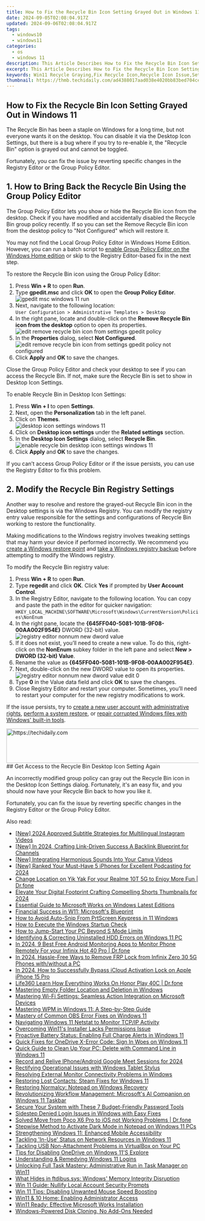 ```yaml
---
title: How to Fix the Recycle Bin Icon Setting Grayed Out in Windows 11
date: 2024-09-05T02:08:04.917Z
updated: 2024-09-06T02:08:04.917Z
tags:
  - windows10
  - windows11
categories:
  - os
  - windows 11
description: This Article Describes How to Fix the Recycle Bin Icon Setting Grayed Out in Windows 11
excerpt: This Article Describes How to Fix the Recycle Bin Icon Setting Grayed Out in Windows 11
keywords: Win11 Recycle Graying,Fix Recycle Icon,Recycle Icon Issue,Set Icon Windows,Revive Bin Icon,Grayed Out Icon,Restore Recycling Bin
thumbnail: https://thmb.techidaily.com/ad4388017aad038e4020bb83bed704ce1407b9c4acd2fda68cb5e54d580ca0be.jpg
---
```


## How to Fix the Recycle Bin Icon Setting Grayed Out in Windows 11

 The Recycle Bin has been a staple on Windows for a long time, but not everyone wants it on the desktop. You can disable it via the Desktop Icon Settings, but there is a bug where if you try to re-enable it, the "Recycle Bin" option is grayed out and cannot be toggled.

 Fortunately, you can fix the issue by reverting specific changes in the Registry Editor or the Group Policy Editor.

## 1\. How to Bring Back the Recycle Bin Using the Group Policy Editor

 The Group Policy Editor lets you show or hide the Recycle Bin icon from the desktop. Check if you have modified and accidentally disabled the Recycle Bin group policy recently. If so you can set the Remove Recycle Bin icon from the desktop policy to "Not Configured" which will restore it.

 You may not find the Local Group Policy Editor in Windows Home Edition. However, you can run a batch script to [enable Group Policy Editor on the Windows Home edition](https://www.makeuseof.com/tag/access-group-policy-editor-even-windows-home-settings-try/) or skip to the Registry Editor-based fix in the next step.

 To restore the Recycle Bin icon using the Group Policy Editor:

1. Press **Win + R** to open **Run**.
2. Type **gpedit.msc** and click **OK** to open the **Group Policy Editor**.  
![gpedit msc windows 11 run](https://static1.makeuseofimages.com/wordpress/wp-content/uploads/2023/08/gpedit-msc-windows-11-run.jpg)
3. Next, navigate to the following location:  
`User Configuration > Administrative Templates > Desktop`
4. In the right pane, locate and double-click on the **Remove Recycle Bin icon from the desktop** option to open its properties.  
![edit remove recycle bin icon from settings gpedit policy](https://static1.makeuseofimages.com/wordpress/wp-content/uploads/2023/08/edit-remove-recycle-bin-icon-from-settings-gpedit-policy.jpg)
5. In the **Properties** dialog, select **Not Configured**.  
![edit remove recycle bin icon from settings gpedit policy not configured](https://static1.makeuseofimages.com/wordpress/wp-content/uploads/2023/08/edit-remove-recycle-bin-icon-from-settings-gpedit-policy-not-configured.jpg)
6. Click **Apply** and **OK** to save the changes.

 Close the Group Policy Editor and check your desktop to see if you can access the Recycle Bin. If not, make sure the Recycle Bin is set to show in Desktop Icon Settings.

 To enable Recycle Bin in Desktop Icon Settings:

1. Press **Win + I** to open **Settings**.
2. Next, open the **Personalization** tab in the left panel.
3. Click on **Themes**.  
![desktop icon settings windows 11](https://static1.makeuseofimages.com/wordpress/wp-content/uploads/2023/08/desktop-icon-settings-windows-11.jpg)
4. Click on **Desktop icon settings** under the **Related settings** section.
5. In the **Desktop Icon Settings** dialog, select **Recycle Bin**.  
![enable recycle bin desktop icon settings windows 11](https://static1.makeuseofimages.com/wordpress/wp-content/uploads/2023/08/enable-recycle-bin-desktop-icon-settings-windows-11.jpg)
6. Click **Apply** and **OK** to save the changes.

 If you can’t access Group Policy Editor or if the issue persists, you can use the Registry Editor to fix this problem.

## 2\. Modify the Recycle Bin Registry Settings

 Another way to resolve and restore the grayed-out Recycle Bin icon in the Desktop settings is via the Windows Registry. You can modify the registry entry value responsible for the settings and configurations of Recycle Bin working to restore the functionality.

 Making modifications to the Windows registry involves tweaking settings that may harm your device if performed incorrectly. We recommend you [create a Windows restore point](https://www.makeuseof.com/windows-11-create-restore-point/) and [take a Windows registry backup](https://www.makeuseof.com/tag/backup-restore-windows-registry/) before attempting to modify the Windows registry.

 To modify the Recycle Bin registry value:

1. Press **Win + R** to open **Run**.
2. Type **regedit** and click **OK**. Click **Yes** if prompted by **User Account Control**.
3. In the Registry Editor, navigate to the following location. You can copy and paste the path in the editor for quicker navigation:  
`HKEY_LOCAL_MACHINE\SOFTWARE\Microsoft\Windows\CurrentVersion\Policies\NonEnum`
4. In the right pane, locate the **{645FF040-5081-101B-9F08-00AA002F954E}** DWORD (32-bit) value.  
![registry editor nonnum new dword value](https://static1.makeuseofimages.com/wordpress/wp-content/uploads/2023/08/registry-editor-nonnum-new-dword-value.jpg)
5. If it does not exist, you’ll need to create a new value. To do this, right-click on the **NonEnum** subkey folder in the left pane and select **New > DWORD (32-bit) Value**.
6. Rename the value as **{645FF040-5081-101B-9F08-00AA002F954E}**.
7. Next, double-click on the new DWORD value to open its properties.  
![registry editor nonnum new dword value edit 0](https://static1.makeuseofimages.com/wordpress/wp-content/uploads/2023/08/registry-editor-nonnum-new-dword-value-edit-0.jpg)
8. Type **0** in the Value data field and click **OK** to save the changes.
9. Close Registry Editor and restart your computer. Sometimes, you’ll need to restart your computer for the new registry modifications to work.

 If the issue persists, try to [create a new user account with administrative rights](https://www.makeuseof.com/windows-11-create-local-user-account/), [perform a system restore](https://www.makeuseof.com/use-system-restore-windows/), or [repair corrupted Windows files with Windows' built-in tools](https://www.makeuseof.com/windows-built-in-repair-tools/).

<!-- affiliate ads begin -->
<a href="https://aligracehair.sjv.io/c/5597632/2047351/19272" target="_top" id="2047351">
  <img src="//a.impactradius-go.com/display-ad/19272-2047351" border="0" alt="https://techidaily.com" width="728" height="90"/>
</a>
<img height="0" width="0" src="https://aligracehair.sjv.io/i/5597632/2047351/19272" style="position:absolute;visibility:hidden;" border="0" />
<!-- affiliate ads end -->
## Get Access to the Recycle Bin Desktop Icon Setting Again

 An incorrectly modified group policy can gray out the Recycle Bin icon in the Desktop Icon Settings dialog. Fortunately, it's an easy fix, and you should now have your Recycle Bin back to how you like it.

 Fortunately, you can fix the issue by reverting specific changes in the Registry Editor or the Group Policy Editor.

<span class="atpl-alsoreadstyle">Also read:</span>
<div><ul>
<li><a href="https://instagram-video-files.techidaily.com/new-2024-approved-subtitle-strategies-for-multilingual-instagram-videos/"><u>[New] 2024 Approved  Subtitle Strategies for Multilingual Instagram Videos</u></a></li>
<li><a href="https://facebook-record-videos.techidaily.com/new-in-2024-crafting-link-driven-success-a-backlink-blueprint-for-channels/"><u>[New] In 2024, Crafting Link-Driven Success  A Backlink Blueprint for Channels</u></a></li>
<li><a href="https://extra-skills.techidaily.com/new-integrating-harmonious-sounds-into-your-canva-videos/"><u>[New] Integrating Harmonious Sounds Into Your Canva Videos</u></a></li>
<li><a href="https://article-tips.techidaily.com/new-ranked-your-must-have-5-iphones-for-excellent-podcasting-for-2024/"><u>[New] Ranked  Your Must-Have 5 iPhones for Excellent Podcasting for 2024</u></a></li>
<li><a href="https://location-social.techidaily.com/change-location-on-yik-yak-for-your-realme-10t-5g-to-enjoy-more-fun-drfone-by-drfone-virtual-android/"><u>Change Location on Yik Yak For your Realme 10T 5G to Enjoy More Fun | Dr.fone</u></a></li>
<li><a href="https://youtube-videos.techidaily.com/elevate-your-digital-footprint-crafting-compelling-shorts-thumbnails-for-2024/"><u>Elevate Your Digital Footprint  Crafting Compelling Shorts Thumbnails for 2024</u></a></li>
<li><a href="https://windows11.techidaily.com/essential-guide-to-microsoft-works-on-windows-latest-editions/"><u>Essential Guide to Microsoft Works on Windows Latest Editions</u></a></li>
<li><a href="https://windows11.techidaily.com/financial-success-in-w11-microsofts-blueprint/"><u>Financial Success in W11: Microsoft's Blueprint</u></a></li>
<li><a href="https://windows11.techidaily.com/how-to-avoid-auto-snip-from-prtscreen-keypress-in-11-windows/"><u>How to Avoid Auto-Snip From PrtScreen Keypress in 11 Windows</u></a></li>
<li><a href="https://windows11.techidaily.com/how-to-execute-the-windows-startup-check/"><u>How to Execute the Windows Startup Check</u></a></li>
<li><a href="https://windows11.techidaily.com/how-to-jump-start-your-pc-beyond-s-mode-limits/"><u>How to Jump-Start Your PC Beyond S Mode Limits</u></a></li>
<li><a href="https://windows11.techidaily.com/identifying-and-correcting-uninstalled-hdd-errors-on-windows-11-pc/"><u>Identifying & Correcting Uninstalled HDD Errors on Windows 11 PC</u></a></li>
<li><a href="https://android-location.techidaily.com/in-2024-9-best-free-android-monitoring-apps-to-monitor-phone-remotely-for-your-infinix-hot-40-pro-drfone-by-drfone-virtual/"><u>In 2024, 9 Best Free Android Monitoring Apps to Monitor Phone Remotely For your Infinix Hot 40 Pro | Dr.fone</u></a></li>
<li><a href="https://bypass-frp.techidaily.com/in-2024-hassle-free-ways-to-remove-frp-lock-from-infinix-zero-30-5g-phones-withwithout-a-pc-by-drfone-android/"><u>In 2024, Hassle-Free Ways to Remove FRP Lock from Infinix Zero 30 5G Phones with/without a PC</u></a></li>
<li><a href="https://activate-lock.techidaily.com/in-2024-how-to-successfully-bypass-icloud-activation-lock-on-apple-iphone-15-pro-by-drfone-ios/"><u>In 2024, How to Successfully Bypass iCloud Activation Lock on Apple iPhone 15 Pro</u></a></li>
<li><a href="https://fake-location.techidaily.com/life360-learn-how-everything-works-on-honor-play-40c-drfone-by-drfone-virtual-android/"><u>Life360 Learn How Everything Works On Honor Play 40C | Dr.fone</u></a></li>
<li><a href="https://windows11.techidaily.com/mastering-empty-folder-location-and-deletion-in-windows/"><u>Mastering Empty Folder Location and Deletion in Windows</u></a></li>
<li><a href="https://windows11.techidaily.com/mastering-wi-fi-settings-seamless-action-integration-on-microsoft-devices/"><u>Mastering Wi-Fi Settings: Seamless Action Integration on Microsoft Devices</u></a></li>
<li><a href="https://windows11.techidaily.com/mastering-wpm-in-windows-11-a-step-by-step-guide/"><u>Mastering WPM in Windows 11: A Step-by-Step Guide</u></a></li>
<li><a href="https://windows11.techidaily.com/mastery-of-common-obs-error-fixes-on-windows-11/"><u>Mastery of Common OBS Error Fixes on Windows 11</u></a></li>
<li><a href="https://windows11.techidaily.com/navigating-windows-11-netstat-to-monitor-tcpip-activity/"><u>Navigating Windows 11 Netstat to Monitor TCP/IP Activity</u></a></li>
<li><a href="https://windows11.techidaily.com/overcoming-win11s-installer-lacks-permissions-issue/"><u>Overcoming Win11's Installer Lacks Permissions Issue</u></a></li>
<li><a href="https://windows11.techidaily.com/proactive-battery-status-enabling-full-charge-alerts-in-windows-11/"><u>Proactive Battery Status: Enabling Full Charge Alerts in Windows 11</u></a></li>
<li><a href="https://windows11.techidaily.com/quick-fixes-for-onedrive-x-error-code-sign-in-woes-on-windows-11/"><u>Quick Fixes for OneDrive X-Error Code: Sign In Woes on Windows 11</u></a></li>
<li><a href="https://win-forum.techidaily.com/quick-guide-to-clean-up-your-pc-delete-with-command-line-in-windows-11/"><u>Quick Guide to Clean Up Your PC: Delete with Command Line in Windows 11</u></a></li>
<li><a href="https://digital-screen-recording.techidaily.com/record-and-relive-iphoneandroid-google-meet-sessions-for-2024/"><u>Record and Relive  IPhone/Android Google Meet Sessions for 2024</u></a></li>
<li><a href="https://windows11.techidaily.com/rectifying-operational-issues-with-windows-tablet-stylus/"><u>Rectifying Operational Issues with Windows Tablet Stylus</u></a></li>
<li><a href="https://windows11.techidaily.com/resolving-external-monitor-connectivity-problems-in-windows/"><u>Resolving External Monitor Connectivity Problems in Windows</u></a></li>
<li><a href="https://windows11.techidaily.com/restoring-lost-contacts-steam-fixes-for-windows-11/"><u>Restoring Lost Contacts: Steam Fixes for Windows 11</u></a></li>
<li><a href="https://windows11.techidaily.com/restoring-normalcy-notepad-on-windows-recovery/"><u>Restoring Normalcy: Notepad on Windows Recovery</u></a></li>
<li><a href="https://windows11.techidaily.com/revolutionizing-workflow-management-microsofts-ai-companion-on-windows-11-taskbar/"><u>Revolutionizing Workflow Management: Microsoft's AI Companion on Windows 11 Taskbar</u></a></li>
<li><a href="https://windows11.techidaily.com/secure-your-system-with-these-7-budget-friendly-password-tools/"><u>Secure Your System with These 7 Budget-Friendly Password Tools</u></a></li>
<li><a href="https://windows11.techidaily.com/sidestep-denied-login-issues-in-windows-with-easy-fixes/"><u>Sidestep Denied Login Issues in Windows with Easy Fixes</u></a></li>
<li><a href="https://android-transfer.techidaily.com/solved-move-from-poco-x6-pro-to-ios-not-working-problems-drfone-by-drfone-transfer-from-android-transfer-from-android/"><u>Solved Move from Poco X6 Pro to iOS not Working Problems | Dr.fone</u></a></li>
<li><a href="https://windows11.techidaily.com/stepwise-method-to-activate-dark-mode-in-notepad-on-windows-11-pcs/"><u>Stepwise Method to Activate Dark Mode in Notepad on Windows 11 PCs</u></a></li>
<li><a href="https://windows11.techidaily.com/strengthening-windows-11-enhanced-mobile-accessibility/"><u>Strengthening Windows 11: Enhanced Mobile Accessibility</u></a></li>
<li><a href="https://windows11.techidaily.com/tackling-in-use-status-on-network-resources-in-windows-11/"><u>Tackling 'In-Use' Status on Network Resources in Windows 11</u></a></li>
<li><a href="https://windows11.techidaily.com/tackling-usb-non-attachment-problems-in-virtualbox-on-your-pc/"><u>Tackling USB Non-Attachment Problems in VirtualBox on Your PC</u></a></li>
<li><a href="https://windows11.techidaily.com/tips-for-disabling-onedrive-on-windows-11s-explore/"><u>Tips for Disabling OneDrive on Windows 11'S Explore</u></a></li>
<li><a href="https://windows11.techidaily.com/understanding-and-remedying-windows-11-logins/"><u>Understanding & Remedying Windows 11 Logins</u></a></li>
<li><a href="https://windows11.techidaily.com/unlocking-full-task-mastery-administrative-run-in-task-manager-on-win11/"><u>Unlocking Full Task Mastery: Administrative Run in Task Manager on Win11</u></a></li>
<li><a href="https://windows11.techidaily.com/what-hides-in-ftdibussys-windows-memory-integrity-disruption/"><u>What Hides in ftdibus.sys: Windows' Memory Integrity Disruption</u></a></li>
<li><a href="https://windows11.techidaily.com/win-11-guide-nullify-local-account-security-prompts/"><u>Win 11 Guide: Nullify Local Account Security Prompts</u></a></li>
<li><a href="https://windows11.techidaily.com/win-11-tips-disabling-unwanted-mouse-speed-boosting/"><u>Win 11 Tips: Disabling Unwanted Mouse Speed Boosting</u></a></li>
<li><a href="https://windows11.techidaily.com/win11-and-10-home-enabling-administrator-access/"><u>Win11 & 10 Home: Enabling Administrator Access</u></a></li>
<li><a href="https://windows11.techidaily.com/win11-ready-effective-microsoft-works-installation/"><u>Win11 Ready: Effective Microsoft Works Installation</u></a></li>
<li><a href="https://windows11.techidaily.com/windows-powered-disk-cloning-no-add-ons-needed/"><u>Windows-Powered Disk Cloning, No Add-Ons Needed</u></a></li>
</ul></div>

<ins class="adsbygoogle"
      style="display:block"
      data-ad-client="ca-pub-7571918770474297"
      data-ad-slot="8358498916"
      data-ad-format="auto"
      data-full-width-responsive="true"></ins>